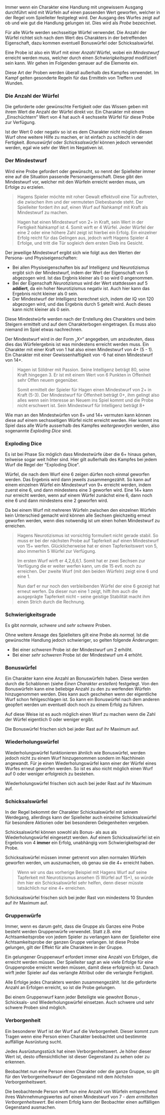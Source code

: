 Immer wenn ein Charakter eine Handlung mit ungewissem Ausgang durchführt wird mit Würfeln auf einen passenden Wert geworfen, welcher in der Regel vom Spielleiter festgelegt wird. Der Ausgang des Wurfes zeigt auf ob und wie gut die Handlung gelungen ist. Dies wird als *Probe* bezeichnet.

Für alle Würfe werden sechsseitige Würfel verwendet. Die Anzahl der Würfel richtet sich nach dem Wert des Charakters in der betreffenden Eigenschaft, dazu kommen eventuell Bonuswürfel oder Schicksalswürfel. 

Eine Probe ist also ein Wurf mit einer *Anzahl* Würfel, wobei ein *Mindestwurf* erreicht werden muss, welcher durch einen *Schwierigkeitsgrad* modifiziert sein kann. Wir gehen im Folgenden genauer auf die Elemente ein.

Diese Art der Proben werden überall außerhalb des Kampfes verwendet. Im Kampf gelten gesonderte Regeln für das Ermitteln von Treffern und Wunden.

### Die Anzahl der Würfel

Die geforderte oder gewünschte Fertigkeit oder das Wissen geben mit ihrem Wert die Anzahl der Würfel direkt vor. Ein Charakter mit einem „Einschüchtern“ Wert von 4 hat auch 4 sechsseite Würfel für diese Probe zur Verfügung.

Ist der Wert 0 oder negativ so ist es dem Charakter nicht möglich diesen Wurf ohne weitere Hilfe zu machen, er ist einfach zu schlecht in der Fertigkeit. *Bonuswürfel* oder *Schicksalswürfel* können jedoch verwendet werden, egal wie sehr der Wert im Negativen ist.

### Der Mindestwurf

Wird eine Probe gefordert oder gewünscht, so nennt der Spielleiter immer eine auf die Situation passende Personaeigenschaft. Diese gibt den Mindestwurf vor, welcher mit den Würfeln erreicht werden muss, um Erfolge zu erzielen.

> Hagens Spieler möchte mit roher Gewalt effektvoll eine Tür auftreten, die zwischen ihm und der vermuteten Diebesbande steht. Der Spielleiter fordert ihn auf, einen Wurf auf Nahkampf mit Kraft als Mindestwurf zu machen.
>
>Hagen hat einen Mindestwurf von 2+ in Kraft, sein Wert in der Fertigkeit Nahkampf ist 4. Somit wirft er 4 Würfel. Jeder Würfel der eine 2 oder eine höhere Zahl zeigt ist hierbei ein Erfolg. Ein einzelner Erfolg reicht für das Gelingen aus, jedoch wirft Hagens Spieler 4 Erfolge, und tritt die Tür sogleich dem ersten Dieb ins Gesicht.

Der jeweilige Mindestwurf ergibt sich wie folgt aus den Werten der Persona- und Physiseigenschaften:

* Bei allen Physiseigenschaften bis auf Intelligenz und Neurotizismus ergibt sich der Mindestwurf, indem der Wert der Eigenschaft von 5 abgezogen wird. Ist das Ergbnis kleiner als 0 so wird 0 angenommen. 
* Bei der Eigenschaft *Neurotizismus* wird der Wert stattdessen auf 5 **addiert**, da ein hoher Neurotizismus negativ ist. Auch hier kann das Ergebnis nicht kleiner als 0 sein.
* Der Mindestwurf der Intelligenz berechnet sich, indem der IQ von 120 abgezogen wird, und das Ergebnis durch 5 geteilt wird. Auch dieses kann nicht kleiner als 0 sein.

Diese Mindestwürfe werden nach der Erstellung des Charakters und beim Steigern ermittelt und auf dem Charakterbogen eingetragen. Es muss also niemand im Spiel etwas nachrechnen. 

Der Mindestwurf wird in der Form „X+“ angegeben, um anzudeuten, dass dies das Würfelergebnis ist was mindestens erreicht werden muss. Ein Charakter mit einer Kraft von 1 hat also einen Mindestwurf von 4+ (5 - 1). Ein Charakter mit einer Gewissenhaftigkeit von -6 hat einen Mindestwurf von 14+.

> Hagen ist Söldner mit Passion. Seine Intelligenz beträgt 80, seine Kraft hingegen 3. Er ist mit einem Wert von 6 Punkten in Offenheit sehr Offen neuem gegenüber.
>
>Somit ermittelt der Spieler für Hagen einen Mindestwurf von 2+ in Kraft (5-3). Der Mindestwurf für Offenheit beträgt 0+, ihm gelingt also alles wenn sein Interesse an Neuem ins Spiel kommt und die Probe nicht erschwert ist. Sein Mindestwurf für Intelligenz beträgt 8+

Wie man an den Mindestwürfen von 8+ und 14+ vermuten kann können diese auf einem sechsseitigen Würfel nicht erreicht werden. Hier kommt ins Spiel dass alle Würfe ausserhalb des Kampfes *weitergeworfen* werden, also sogenannte *Exploding Dice* sind.

### Exploding Dice

Es ist bei Phase Six möglich dass Mindestwürfe über die 6+ hinaus gehen, teilweise sogar weit höher sind. Hier gilt außerhalb des Kampfes bei jedem Wurf die Regel der "Exploding Dice".

Würfel, die nach dem Wurf eine 6 zeigen dürfen noch einmal geworfen werden. Das Ergebnis wird dann jeweils zusammengezählt. So kann auf einem einzelnen Würfel ein Mindestwurf von 9+ erreicht werden, indem zuerst eine 6, und dann mindestens eine 3 geworfen wird. Eine 14+ kann nur erreicht werden, wenn auf einem Würfel zunächst eine 6, dann noch eine 6 und dann mindestens eine 2 geworfen wird. 

Da bei einem Wurf mit mehreren Würfeln zwischen den einzelnen Würfeln kein Unterschied gemacht wird können alle Sechsen gleichzeitig erneut geworfen werden, wenn dies notwendig ist um einen hohen Mindestwurf zu erreichen.

> Hagens Neurotizismus ist vorsichtig formuliert nicht gerade stabil. So muss er bei der nächsten Probe auf Tapferkeit auf einen Mindestwurf von 15+ werfen. Glücklicherweise hat er einen Tapferkeitswert von 5, also immerhin 5 Würfel zur Verfügung. 
>
> Im ersten Wurf wirft er 4,2,6,6,1. Somit hat er zwei Sechsen zur Verfügung die er weiter werfen kann, um die 15 evtl. noch zu erreichen. Der zweite Wurf (mit den beiden Würfeln) zeigt eine 6 und eine 1. 
>
> Nun darf er nur noch den verbleibenden Würfel der eine 6 gezeigt hat erneut werfen. Da dieser nun eine 1 zeigt, hilft ihm auch die ausgeprägte Tapferkeit nicht – seine geistige Stabilität macht ihm einen Strich durch die Rechnung.

### Schwierigkeitsgrade

Es gibt *normale*, *schwere* und *sehr schwere* Proben.

Ohne weitere Ansage des Spielleiters gilt eine Probe als *normal*. Ist die gewünschte Handlung jedoch schwieriger, so gelten folgende Änderungen:

* Bei einer *schweren* Probe ist der Mindestwurf um 2 erhöht.
* Bei einer *sehr schweren* Probe ist der Mindestwurf um 4 erhöht.

### Bonuswürfel

Ein Charakter kann eine Anzahl an Bonuswürfeln haben. Diese werden durch die Schablonen (siehe *Einen Charakter erstellen*) festgelegt. Von den Bonuswürfeln kann eine beliebige Anzahl zu den zu werfenden Würfeln hinzugenommen werden. Dies kann auch geschehen wenn der eigentliche Wurf schon fehlgeschlagen ist. So kann ein Bonuswürfel nach dem anderen geopfert werden um eventuell doch noch zu einem Erfolg zu führen.

Auf diese Weise ist es auch möglich einen Wurf zu machen wenn die Zahl der Würfel eigentlich 0 oder weniger ergibt.

Die Bonuswürfel frischen sich bei jeder Rast auf ihr Maximum auf. 

### Wiederholungswürfel

Wiederholungswürfel funktionieren ähnlich wie Bonuswürfel, werden jedoch nicht zu einem Wurf hinzugenommen sondern im Nachhinein angewandt. Für je einen Wiederholungswürfel kann einer der Würfel eines Wurfes erneut geworfen werden. So ist es also nicht möglich einen Wurf auf 0 oder weniger erfolgreich zu bestehen.

Wiederholungswürfel frischen sich auch bei jeder Rast auf ihr Maximum auf.

### Schicksalswürfel

In der Regel bekommt der Charakter Schicksalswürfel mit seinem Werdegang, allerdings kann der Spielleiter auch einzelne Schicksalswürfel für besondere Aktionen oder bei besonderen Gelegenheiten vergeben.

Schicksalswürfel können sowohl als Bonus- als aus als Wiederholungswürfel eingesetzt werden. Auf einem Schicksalswürfel ist ein Ergebnis von 4 **immer** ein Erfolg, unabhängig vom Schwierigkeitsgrad der Probe.

Schicksalswürfel müssen immer getrennt von allen normalen Würfeln geworfen werden, um auszumachen, ob genau sie die 4+ erreicht haben.

> Wenn wir uns das vorherige Beispiel mit Hagens Wurf auf seine Tapferkeit mit Neurotizismus ansehen (5 Würfel auf 15+), so würde ihm hier ein Schicksalswürfel sehr helfen, denn dieser müsste tatsächlich nur eine 4+ erreichen.

Schicksalswürfel frischen sich bei jeder Rast von mindestens 10 Stunden auf ihr Maximum auf. 

### Gruppenwürfe

Immer, wenn es darum geht, dass die Gruppe als Ganzes eine Probe besteht werden Gruppenwürfe verwendet.
Statt z.B. eine Achtsamkeitsprobe von jedem Spieler zu verlangen kann der Spielleiter eine 
Achtsamkeitsprobe der ganzen Gruppe verlangen. Ist diese Probe gelungen, gilt der Effekt für alle
Charaktere in der Gruppe.

Ein gelungener Gruppenwurf erfordert immer eine Anzahl von Erfolgen, die erreicht werden müssen.
Der Spielleiter sagt an wie viele Erfolge für eine Gruppenprobe erreicht werden müssen, damit diese
erfolgreich ist. Danach wirft jeder Spieler auf das verlangte Attribut oder die verlangte Fertigkeit. 

Alle Erfolge jedes Charakters werden zusammengezählt. Ist die geforderte Anzahl an Erfolgen erreicht, 
so ist die Probe gelungen.

Bei einem Gruppenwurf kann jeder Beteiligte wie gewohnt Bonus-, Schicksals- und Wiederholungswürfel 
einsetzen. Auch schwere und sehr schwere Proben sind möglich.

### Verborgenheit

Ein besonderer Wurf ist der Wurf auf die Verborgenheit. Dieser kommt zum Tragen wenn 
eine Person einen Charakter beobachtet und bestimmte auffällige Ausrüstung sucht. 

Jedes Ausrüstungsstück hat einen Verborgenheitswert. Je höher dieser Wert ist, desto offensichtlicher ist dieser Gegenstand zu sehen oder zu erkennen. 

Beobachtet nun eine Person einen Charakter oder die ganze Gruppe, so gilt für den Verborgenheitswurf der Gegenstand mit dem *höchsten* Verborgenheitswert. 

Die beobachtende Person wirft nun eine Anzahl von Würfeln entsprechend ihres Wahrnehmungswertes auf einen Mindestwurf von 7 - *dem ermittelten Verborgenheitswert*. Bei einem Erfolg kann der Beobachter einen auffälligen Gegenstand ausmachen.
